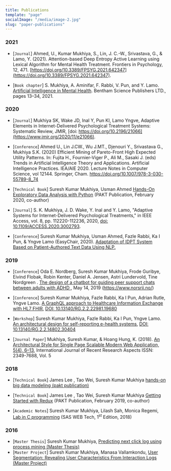 ```yaml
---
title: Publications
template: "page"
socialImage: "/media/image-2.jpg"
slug: "paper-publications"
---
```


### 2021

- [`Journal`] Ahmed, U., Kumar Mukhiya, S., Lin, J. C.-W., Srivastava, G., & Lamo, Y. (2021). Attention-based Deep Entropy Active Learning using Lexical Algorithm for Mental Health Treatment. Frontiers in Psychology, 12, 471. [https://doi.org/10.3389/FPSYG.2021.642347](https://doi.org/10.3389/FPSYG.2021.642347).

- [`Book chapter`] S. Mukhiya, A. Aminifar, F. Rabbi, V. Pun, and Y. Lamo. [Artificial Intelligence in Mental Health](https://benthambooks.com/book/9781681088266/). Bentham Science Publishers LTD., pages 13–34, 2021.

### 2020

- [`Journal`] Mukhiya SK, Wake JD, Inal Y, Pun KI, Lamo Yngve, Adaptive Elements in Internet-Delivered Psychological Treatment Systems: Systematic Review, JMIR, [doi: https://doi.org/10.2196/21066](https://www.jmir.org/2020/11/e21066).

- [`Conference`] Ahmed U., Lin J.CW., Wu J.MT., Djenouri Y., Srivastava G., Mukhiya S.K. (2020) Efficient Mining of Pareto-Front High Expected Utility Patterns. In: Fujita H., Fournier-Viger P., Ali M., Sasaki J. (eds) Trends in Artificial Intelligence Theory and Applications. Artificial Intelligence Practices. IEA/AIE 2020. Lecture Notes in Computer Science, vol 12144. Springer, Cham. https://doi.org/10.1007/978-3-030-55789-8_74

- [`Technical Book`] Suresh Kumar Mukhiya, Usman Ahmed [Hands-On Exploratory Data Analysis with Python](https://www.packtpub.com/data/hands-on-exploratory-data-analysis-with-python) (PAKT Publication, February 2020, co-author)

- [`Journal`] S. K. Mukhiya, J. D. Wake, Y. Inal and Y. Lamo, "Adaptive Systems for Internet-Delivered Psychological Treatments," in IEEE Access, vol. 8, pp. 112220-112236, 2020, [doi: 10.1109/ACCESS.2020.3002793](https://ieeexplore.ieee.org/document/9118898).

- [`Conference`] Suresh Kumar Mukhiya, Usman Ahmed, Fazle Rabbi, Ka I Pun, & Yngve Lamo (EasyChair, 2020). [Adaptation of IDPT System Based on Patient-Authored Text Data Using NLP.](https://easychair.org/publications/preprint/fRkW)

### 2019

- [`Conference`] Oda E. Nordberg, Suresh Kumar Mukhiya, Frode Guribye, Eivind Flobak, Robin Kenter, Daniel A. Jensen, Astri Lundervold, Tine Nordgreen . [The design of a chatbot for guiding peer support chats between adults with ADHD ](https://www.norsrii.no/wp-content/uploads/2019/04/ABSTRACT-BOOK-NORSRII-2019.pdf), May 14, 2019 (https://www.norsrii.no/)

- [`Conference`] Suresh Kumar Mukhiya, Fazle Rabbi, Ka I Pun, Adrian Rutle, Yngve Lamo. [A GraphQL approach to Healthcare Information Exchange with HL7 FHIR](https://www.researchgate.net/publication/334988948_A_GraphQL_approach_to_Healthcare_Information_Exchange_with_HL7_FHIR), [DOI: 10.13140/RG.2.2.22981.19680](10.13140/RG.2.2.22981.19680)

- [`Workshop`] Suresh Kumar Mukhiya, Fazle Rabbi, Ka I Pun, Yngve Lamo. [An architectural design for
  self-reporting e-health systems](https://www.researchgate.net/publication/331813302_An_architectural_design_for_self-reporting_e-health_systems), [DOI: 10.13140/RG.2.2.14802.30404](10.13140/RG.2.2.14802.30404)

- [`Journal Paper`] Mukhiya, Suresh Kumar, & Hoang Hung, K. (2018). [An Architectural Style for Single Page Scalable Modern Web Application, 5(4), 6–13](https://www.ijrra.net/Vol5issue4/IJRRA-05-04-02.pdf), International Journal of Recent Research Aspects ISSN: 2349-7688, Vol. 5

### 2018

- [`Technical Book`] James Lee , Tao Wei, Suresh Kumar Mukhiya [hands-on big data modeling (pakt publication)](/Hands-On-Big-Data-Modeling/)

- [`Technical Book`] James Lee , Tao Wei, Suresh Kumar Mukhiya [Getting Started with Redux](/Redux-Quick-Start-Guide/) (PAKT Publication, February 2019, co-author)
- [`Academic Notes`] Suresh Kumar Mukhiya, Lilash Sah, Monica Regemi, [Lab in C programming](/lab-in-C-programming/) (SAS WEB Tech, 1<sup>st</sup> Edition, 2018)

### 2016

- [`Master Thesis`] Suresh Kumar Mukhiya, [Predicting next click log using process mining (Master Thesis)](https://brage.bibsys.no/xmlui/handle/11250/2411539)
- [`Master Project`] Suresh Kumar Mukhiya, Manasa Vallamkondu, [User Segmentation: Revealing User Characteristics From Interaction Logs (Master Project)](https://github.com/sureshHARDIYA/TDT4501)
